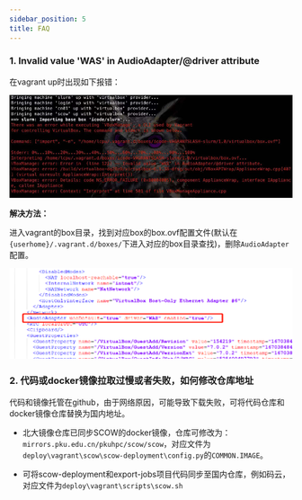 ```yaml
---
sidebar_position: 5
title: FAQ
---
```


### 1.  Invalid value 'WAS' in AudioAdapter/@driver attribute

在vagrant up时出现如下报错：

![image-20230126080954387](images/was-audioadapter-error.png)

**解决方法：**

进入vagrant的box目录，找到对应box的box.ovf配置文件(默认在`{userhome}/.vagrant.d/boxes/`下进入对应的box目录查找)，删除`AudioAdapter`配置。

![image-20230126082518267](images/was-audioadapter-error-fix.png)

### 2. 代码或docker镜像拉取过慢或者失败，如何修改仓库地址

代码和镜像托管在github，由于网络原因，可能导致下载失败，可将代码仓库和docker镜像仓库替换为国内地址。

- 北大镜像仓库已同步SCOW的docker镜像，仓库可修改为：`mirrors.pku.edu.cn/pkuhpc/scow/scow`，对应文件为`deploy\vagrant\scow\scow-deployment\config.py`的`COMMON.IMAGE`。

- 可将scow-deployment和export-jobs项目代码同步至国内仓库，例如码云，对应文件为`deploy\vagrant\scripts\scow.sh`






